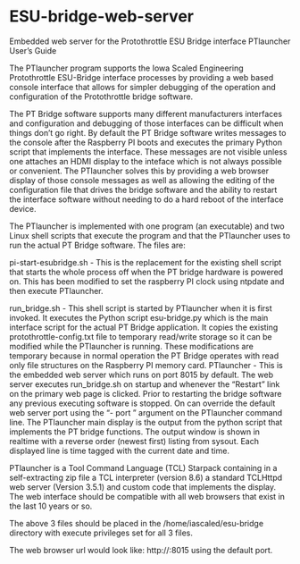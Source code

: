 # ESU-bridge-web-server
Embedded web server for the Protothrottle ESU Bridge interface
PTlauncher User’s Guide

The PTlauncher program supports the Iowa Scaled Engineering Protothrottle ESU-Bridge interface processes by providing a web based console interface that allows for simpler debugging of the operation and configuration of the Protothrottle bridge software.

The PT Bridge software supports many different manufacturers interfaces and configuration and debugging of those interfaces can be difficult when things don’t go right.  By default the PT Bridge software writes messages to the console after the Raspberry PI boots and executes the primary Python script that implements the interface.  These messages are not visible unless one attaches an HDMI display to the inteface which is not always possible or convenient.  The PTlauncher solves this by providing a web browser display of those console messages as well as allowing the editing of the configuration file that drives the bridge software and the ability to restart the interface software without  needing to do a hard reboot of the interface device.

The PTlauncher is implemented with one program (an executable) and two Linux shell scripts that execute the program and that the PTlauncher uses to run the actual PT Bridge software.  The files are:

pi-start-esubridge.sh -  This is the replacement for the existing shell script that starts the whole process off when the PT bridge hardware is powered on.  This has been modified to set the raspberry PI clock using ntpdate and then execute PTlauncher.

run_bridge.sh            -  This shell script is started by PTlauncher when it is first invoked.  It executes the Python script esu-bridge.py which is the main interface script for the actual PT Bridge application.  It copies the existing protothrottle-config.txt file to temporary read/write storage so it can be modified while the PTlauncher is running.  These modifications are temporary because in normal operation the PT Bridge operates with read only file structures on the Raspberry PI memory card.
PTlauncher               -  This is the embedded web server which runs on port 8015 by default.  The web server executes run_bridge.sh on startup and whenever the “Restart” link on the   primary web page is clicked.  Prior to restarting the bridge software any previous executing software is stopped.  On can override the default web server port using the “- port <port number>” argument on the PTlauncher command line.  The PTlauncher main display is the output from the python script that implements the PT bridge functions.  The output window is shown in realtime with a reverse order (newest first) listing from sysout.  Each displayed line is time tagged with the current date and time.

PTlauncher is a Tool Command Language (TCL) Starpack containing in a self-extracting zip file a TCL  interpreter (version 8.6) a standard TCLHttpd web server (Version 3.5.1) and custom code that implements the display.  The web interface should be compatible with all web browsers that exist in the last 10 years or so.

The above 3 files should be placed in the /home/iascaled/esu-bridge directory with execute privileges set for all 3 files. 

The web browser url would look like:
http://<IP address>:8015 using the default port.


